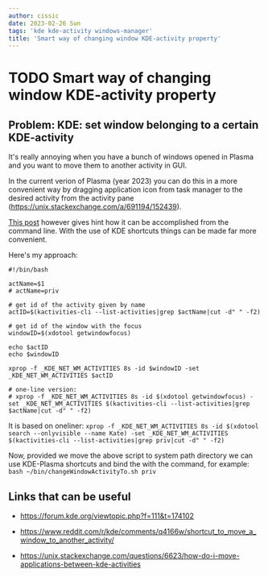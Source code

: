 ```yaml
---
author: cissic
date: 2023-02-26 Sun
tags: 'kde kde-activity windows-manager'
title: 'Smart way of changing window KDE-activity property'
---
```



# TODO Smart way of changing window KDE-activity property


## Problem: KDE: set window belonging to a certain KDE-activity

It's really annoying when you have a bunch of windows opened in Plasma
and you want to move them to another activity in GUI.

In the current verion of Plasma (year 2023) you can do this in a more
convenient way by dragging application icon
from task manager to the desired activity from the activity pane
(<https://unix.stackexchange.com/a/691194/152439>).

[This post](https://unix.stackexchange.com/a/703987/152439) however gives hint how it can be accomplished from the command line.
With the use of KDE shortcuts things can be made far more convenient.

Here's my approach:

    #!/bin/bash
    
    actName=$1
    # actName=priv
    
    # get id of the activity given by name 
    actID=$(kactivities-cli --list-activities|grep $actName|cut -d" " -f2)
    
    # get id of the window with the focus
    windowID=$(xdotool getwindowfocus)
    
    echo $actID
    echo $windowID
    
    xprop -f _KDE_NET_WM_ACTIVITIES 8s -id $windowID -set _KDE_NET_WM_ACTIVITIES $actID
    
    # one-line version:
    # xprop -f _KDE_NET_WM_ACTIVITIES 8s -id $(xdotool getwindowfocus) -set _KDE_NET_WM_ACTIVITIES $(kactivities-cli --list-activities|grep $actName|cut -d" " -f2)

It is based on oneliner:
`xprop -f _KDE_NET_WM_ACTIVITIES 8s -id $(xdotool search --onlyvisible --name Kate) -set _KDE_NET_WM_ACTIVITIES $(kactivities-cli --list-activities|grep priv|cut -d" " -f2)`

Now, provided we move the above script to system path directory we can
use KDE-Plasma shortcuts and bind the with the command, for example:
`bash ~/bin/changeWindowActivityTo.sh priv`


## Links that can be useful

-   <https://forum.kde.org/viewtopic.php?f=111&t=174102>

-   <https://www.reddit.com/r/kde/comments/q4166w/shortcut_to_move_a_window_to_another_activity/>
-   <https://unix.stackexchange.com/questions/6623/how-do-i-move-applications-between-kde-activities>

